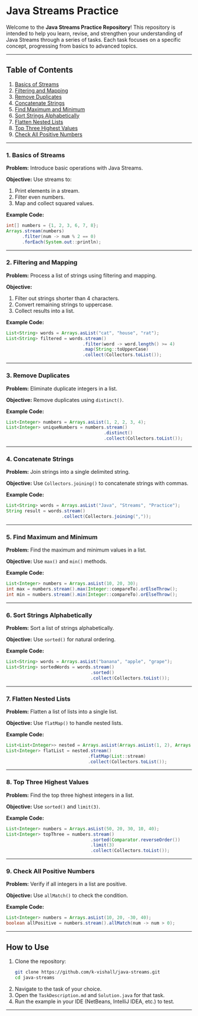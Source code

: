 
# Java Streams Practice

Welcome to the **Java Streams Practice Repository**! This repository is intended to help you learn, revise, and strengthen your understanding of Java Streams through a series of tasks. Each task focuses on a specific concept, progressing from basics to advanced topics.

---

## Table of Contents

1. [Basics of Streams](#1-basics-of-streams)
2. [Filtering and Mapping](#2-filtering-and-mapping)
3. [Remove Duplicates](#3-remove-duplicates)
4. [Concatenate Strings](#4-concatenate-strings)
5. [Find Maximum and Minimum](#5-find-maximum-and-minimum)
6. [Sort Strings Alphabetically](#6-sort-strings-alphabetically)
7. [Flatten Nested Lists](#7-flatten-nested-lists)
8. [Top Three Highest Values](#8-top-three-highest-values)
9. [Check All Positive Numbers](#9-check-all-positive-numbers)

---

### 1. Basics of Streams

**Problem:** Introduce basic operations with Java Streams.

**Objective:** Use streams to:
1. Print elements in a stream.
2. Filter even numbers.
3. Map and collect squared values.

**Example Code:**
```java
int[] numbers = {1, 2, 3, 6, 7, 8};
Arrays.stream(numbers)
      .filter(num -> num % 2 == 0)
      .forEach(System.out::println);
```

---

### 2. Filtering and Mapping

**Problem:** Process a list of strings using filtering and mapping.

**Objective:** 
1. Filter out strings shorter than 4 characters.
2. Convert remaining strings to uppercase.
3. Collect results into a list.

**Example Code:**
```java
List<String> words = Arrays.asList("cat", "house", "rat");
List<String> filtered = words.stream()
                             .filter(word -> word.length() >= 4)
                             .map(String::toUpperCase)
                             .collect(Collectors.toList());
```

---

### 3. Remove Duplicates

**Problem:** Eliminate duplicate integers in a list.

**Objective:** Remove duplicates using `distinct()`.

**Example Code:**
```java
List<Integer> numbers = Arrays.asList(1, 2, 2, 3, 4);
List<Integer> uniqueNumbers = numbers.stream()
                                     .distinct()
                                     .collect(Collectors.toList());
```

---

### 4. Concatenate Strings

**Problem:** Join strings into a single delimited string.

**Objective:** Use `Collectors.joining()` to concatenate strings with commas.

**Example Code:**
```java
List<String> words = Arrays.asList("Java", "Streams", "Practice");
String result = words.stream()
                     .collect(Collectors.joining(","));
```

---

### 5. Find Maximum and Minimum

**Problem:** Find the maximum and minimum values in a list.

**Objective:** Use `max()` and `min()` methods.

**Example Code:**
```java
List<Integer> numbers = Arrays.asList(10, 20, 30);
int max = numbers.stream().max(Integer::compareTo).orElseThrow();
int min = numbers.stream().min(Integer::compareTo).orElseThrow();
```

---

### 6. Sort Strings Alphabetically

**Problem:** Sort a list of strings alphabetically.

**Objective:** Use `sorted()` for natural ordering.

**Example Code:**
```java
List<String> words = Arrays.asList("banana", "apple", "grape");
List<String> sortedWords = words.stream()
                                .sorted()
                                .collect(Collectors.toList());
```

---

### 7. Flatten Nested Lists

**Problem:** Flatten a list of lists into a single list.

**Objective:** Use `flatMap()` to handle nested lists.

**Example Code:**
```java
List<List<Integer>> nested = Arrays.asList(Arrays.asList(1, 2), Arrays.asList(3, 4));
List<Integer> flatList = nested.stream()
                               .flatMap(List::stream)
                               .collect(Collectors.toList());
```

---

### 8. Top Three Highest Values

**Problem:** Find the top three highest integers in a list.

**Objective:** Use `sorted()` and `limit(3)`.

**Example Code:**
```java
List<Integer> numbers = Arrays.asList(50, 20, 30, 10, 40);
List<Integer> topThree = numbers.stream()
                                .sorted(Comparator.reverseOrder())
                                .limit(3)
                                .collect(Collectors.toList());
```

---

### 9. Check All Positive Numbers

**Problem:** Verify if all integers in a list are positive.

**Objective:** Use `allMatch()` to check the condition.

**Example Code:**
```java
List<Integer> numbers = Arrays.asList(10, 20, -30, 40);
boolean allPositive = numbers.stream().allMatch(num -> num > 0);
```

---

## How to Use

1. Clone the repository:
   ```bash
   git clone https://github.com/k-vishall/java-streams.git
   cd java-streams
   ```
2. Navigate to the task of your choice.
3. Open the `TaskDescription.md` and `Solution.java` for that task.
4. Run the example in your IDE (NetBeans, IntelliJ IDEA, etc.) to test.

---
